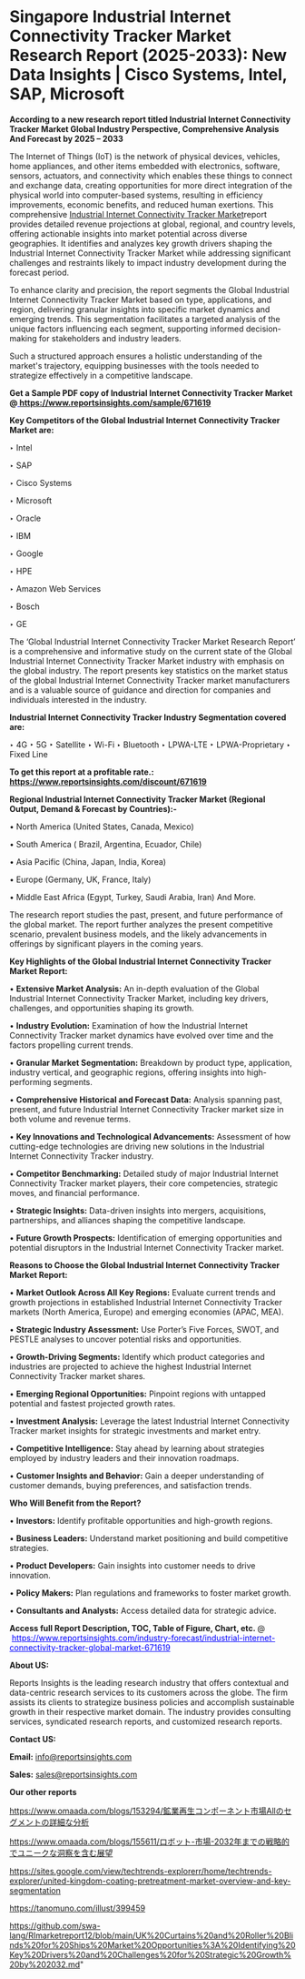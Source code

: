 # Singapore Industrial Internet Connectivity Tracker Market Research Report (2025-2033): New Data Insights | Cisco Systems, Intel, SAP, Microsoft

<strong>According to a new research report titled Industrial Internet Connectivity Tracker Market Global Industry Perspective, Comprehensive Analysis And Forecast by 2025 – 2033</strong>

The Internet of Things (IoT) is the network of physical devices, vehicles, home appliances, and other items embedded with electronics, software, sensors, actuators, and connectivity which enables these things to connect and exchange data, creating opportunities for more direct integration of the physical world into computer-based systems, resulting in efficiency improvements, economic benefits, and reduced human exertions. This comprehensive <a href=https://www.reportsinsights.com/sample/671619>Industrial Internet Connectivity Tracker Market</a>report provides detailed revenue projections at global, regional, and country levels, offering actionable insights into market potential across diverse geographies. It identifies and analyzes key growth drivers shaping the Industrial Internet Connectivity Tracker Market while addressing significant challenges and restraints likely to impact industry development during the forecast period.

To enhance clarity and precision, the report segments the Global Industrial Internet Connectivity Tracker Market based on type, applications, and region, delivering granular insights into specific market dynamics and emerging trends. This segmentation facilitates a targeted analysis of the unique factors influencing each segment, supporting informed decision-making for stakeholders and industry leaders.

Such a structured approach ensures a holistic understanding of the market's trajectory, equipping businesses with the tools needed to strategize effectively in a competitive landscape.

<strong>Get a Sample PDF copy of Industrial Internet Connectivity Tracker Market </strong><strong>@<a href=https://www.reportsinsights.com/sample/671619 style=color:#0000ff;> https://www.reportsinsights.com/sample/671619</a></strong></font>

<strong>Key Competitors of the Global Industrial Internet Connectivity Tracker Market are:</strong>

‣ Intel

‣ SAP

‣ Cisco Systems

‣ Microsoft

‣ Oracle

‣ IBM

‣ Google

‣ HPE

‣ Amazon Web Services

‣ Bosch

‣ GE

The ‘Global Industrial Internet Connectivity Tracker Market Research Report’ is a comprehensive and informative study on the current state of the Global Industrial Internet Connectivity Tracker Market industry with emphasis on the global industry. The report presents key statistics on the market status of the global Industrial Internet Connectivity Tracker market manufacturers and is a valuable source of guidance and direction for companies and individuals interested in the industry.

<strong>Industrial Internet Connectivity Tracker Industry Segmentation covered are:</strong>

‣ 4G
‣ 5G
‣ Satellite
‣ Wi-Fi
‣ Bluetooth
‣ LPWA-LTE
‣ LPWA-Proprietary
‣ Fixed Line

<strong>To get this report at a profitable rate.: <a href=https://www.reportsinsights.com/discount/671619 style=color:#0000ff;>https://www.reportsinsights.com/discount/671619</a></strong></font>

<strong>Regional Industrial Internet Connectivity Tracker Market (Regional Output, Demand &amp; Forecast by Countries):-</strong>

• North America (United States, Canada, Mexico)

• South America ( Brazil, Argentina, Ecuador, Chile)

• Asia Pacific (China, Japan, India, Korea)

• Europe (Germany, UK, France, Italy)

• Middle East Africa (Egypt, Turkey, Saudi Arabia, Iran) And More.

The research report studies the past, present, and future performance of the global market. The report further analyzes the present competitive scenario, prevalent business models, and the likely advancements in offerings by significant players in the coming years.

<strong>Key Highlights of the Global Industrial Internet Connectivity Tracker Market Report:</strong>

• <strong>Extensive Market Analysis:</strong> An in-depth evaluation of the Global Industrial Internet Connectivity Tracker Market, including key drivers, challenges, and opportunities shaping its growth.

• <strong>Industry Evolution:</strong> Examination of how the Industrial Internet Connectivity Tracker market dynamics have evolved over time and the factors propelling current trends.

• <strong>Granular Market Segmentation:</strong> Breakdown by product type, application, industry vertical, and geographic regions, offering insights into high-performing segments.

• <strong>Comprehensive Historical and Forecast Data:</strong> Analysis spanning past, present, and future Industrial Internet Connectivity Tracker market size in both volume and revenue terms.

• <strong>Key Innovations and Technological Advancements:</strong> Assessment of how cutting-edge technologies are driving new solutions in the Industrial Internet Connectivity Tracker industry.

• <strong>Competitor Benchmarking:</strong> Detailed study of major Industrial Internet Connectivity Tracker market players, their core competencies, strategic moves, and financial performance.

• <strong>Strategic Insights:</strong> Data-driven insights into mergers, acquisitions, partnerships, and alliances shaping the competitive landscape.

• <strong>Future Growth Prospects:</strong> Identification of emerging opportunities and potential disruptors in the Industrial Internet Connectivity Tracker market.

<strong>Reasons to Choose the Global Industrial Internet Connectivity Tracker Market Report:</strong>

• <strong>Market Outlook Across All Key Regions:</strong> Evaluate current trends and growth projections in established Industrial Internet Connectivity Tracker markets (North America, Europe) and emerging economies (APAC, MEA).

• <strong>Strategic Industry Assessment:</strong> Use Porter’s Five Forces, SWOT, and PESTLE analyses to uncover potential risks and opportunities.

• <strong>Growth-Driving Segments:</strong> Identify which product categories and industries are projected to achieve the highest Industrial Internet Connectivity Tracker market shares.

• <strong>Emerging Regional Opportunities:</strong> Pinpoint regions with untapped potential and fastest projected growth rates.

• <strong>Investment Analysis:</strong> Leverage the latest Industrial Internet Connectivity Tracker market insights for strategic investments and market entry.

• <strong>Competitive Intelligence:</strong> Stay ahead by learning about strategies employed by industry leaders and their innovation roadmaps.

• <strong>Customer Insights and Behavior:</strong> Gain a deeper understanding of customer demands, buying preferences, and satisfaction trends.

<strong>Who Will Benefit from the Report?</strong>

• <strong>Investors:</strong> Identify profitable opportunities and high-growth regions.

• <strong>Business Leaders:</strong> Understand market positioning and build competitive strategies.

• <strong>Product Developers:</strong> Gain insights into customer needs to drive innovation.

• <strong>Policy Makers:</strong> Plan regulations and frameworks to foster market growth.

• <strong>Consultants and Analysts:</strong> Access detailed data for strategic advice.
</ul>
<strong>Access full Report Description, TOC, Table of Figure, Chart, etc. </strong>@  <a href=https://www.reportsinsights.com/industry-forecast/industrial-internet-connectivity-tracker-global-market-671619 style=color:#0000ff;>https://www.reportsinsights.com/industry-forecast/industrial-internet-connectivity-tracker-global-market-671619</a></font>

<strong><strong>About US</strong>:</strong>

Reports Insights is the leading research industry that offers contextual and data-centric research services to its customers across the globe. The firm assists its clients to strategize business policies and accomplish sustainable growth in their respective market domain. The industry provides consulting services, syndicated research reports, and customized research reports.

<strong>Contact US:</strong>

<p class=""""><b>Email:</b> <a href=mailto:info@reportsinsights.com>info@reportsinsights.com</a></p>
<p class=""""><b>Sales:</b> <a href=mailto:sales@reportsinsights.com>sales@reportsinsights.com</a></p>

<strong>Our other reports</strong>

<a href=https://www.omaada.com/blogs/153294/鉱業再生コンポーネント市場Allのセグメントの詳細な分析>https://www.omaada.com/blogs/153294/鉱業再生コンポーネント市場Allのセグメントの詳細な分析</a>

<a href=https://www.omaada.com/blogs/155611/ロボット-市場-2032年までの戦略的でユニークな洞察を含む展望>https://www.omaada.com/blogs/155611/ロボット-市場-2032年までの戦略的でユニークな洞察を含む展望</a>

<a href=https://sites.google.com/view/techtrends-explorerr/home/techtrends-explorer/united-kingdom-coating-pretreatment-market-overview-and-key-segmentation>https://sites.google.com/view/techtrends-explorerr/home/techtrends-explorer/united-kingdom-coating-pretreatment-market-overview-and-key-segmentation</a>

<a href=https://tanomuno.com/illust/399459>https://tanomuno.com/illust/399459</a>

<a href=https://github.com/swa-lang/RImarketreport12/blob/main/UK%20Curtains%20and%20Roller%20Blinds%20for%20Ships%20Market%20Opportunities%3A%20Identifying%20Key%20Drivers%20and%20Challenges%20for%20Strategic%20Growth%20by%202032.md>https://github.com/swa-lang/RImarketreport12/blob/main/UK%20Curtains%20and%20Roller%20Blinds%20for%20Ships%20Market%20Opportunities%3A%20Identifying%20Key%20Drivers%20and%20Challenges%20for%20Strategic%20Growth%20by%202032.md</a>"
